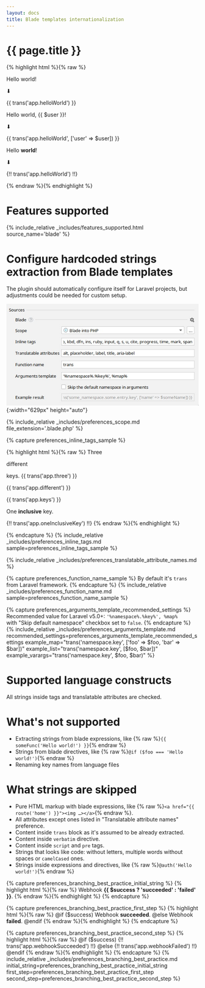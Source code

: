 ```yaml
---
layout: docs
title: Blade templates internationalization
---
```


<h1>{{ page.title }}</h1>

{% highlight html %}{% raw %}
<p>Hello world!</p>
⬇
<p>{{ trans('app.helloWorld') }}</p>
<!-- resources/lang/en/messages.php: 'helloWorld' => 'Hello world!' -->

<p>Hello world, {{ $user }}!</p>
⬇
<p>{{ trans('app.helloWorld', ['user' => $user]) }}</p>
<!-- resources/lang/en/messages.php: 'helloWorld' => 'Hello world, :user!' -->

<p>Hello <b>world</b>!</p>
⬇
<p>{!! trans('app.helloWorld') !!}</p>
<!-- resources/lang/en/messages.php: 'helloWorld' => 'Hello <b>world</b>!' -->
{% endraw %}{% endhighlight %}


# Features supported

{% 
  include_relative _includes/features_supported.html
  source_name='blade'
%}


# Configure hardcoded strings extraction from Blade templates

The plugin should automatically configure itself for Laravel projects, but adjustments could be needed for custom setup.

![Blade Source Code Preferences screenshot](assets/blade-preferences.png){:width="629px" height="auto"}

{% 
  include_relative _includes/preferences_scope.md
  file_extension='.blade.php'
%}


{% capture preferences_inline_tags_sample %}

{% highlight html %}{% raw %}
Three
<p>different</p>
keys.
<!-- ⬇ will be extracted into -->
{{ trans('app.three') }}
<p>{{ trans('app.different') }}</p>
{{ trans('app.keys') }}

One <b>inclusive</b> key.
<!-- ⬇ will be extracted into -->
{!! trans('app.oneInclusiveKey') !!}
{% endraw %}{% endhighlight %}

{% endcapture %}
{%
  include_relative _includes/preferences_inline_tags.md
  sample=preferences_inline_tags_sample
%}


{% include_relative _includes/preferences_translatable_attribute_names.md %}


{% capture preferences_function_name_sample %}
By default it's `trans` from Laravel framework.
{% endcapture %}
{% 
  include_relative _includes/preferences_function_name.md
  sample=preferences_function_name_sample
%}


{% capture preferences_arguments_template_recommended_settings %}
Recommended value for Laravel v5.0+: `'%namespace%.%key%', %map%`<br>
with "Skip default namespace" checkbox set to `false`.
{% endcapture %}
{%
  include_relative _includes/preferences_arguments_template.md
  recommended_settings=preferences_arguments_template_recommended_settings
  example_map="trans('namespace.key', ['foo' => $foo, 'bar' => $bar])"
  example_list="trans('namespace.key', [$foo, $bar])"
  example_varargs="trans('namespace.key', $foo, $bar)"
%}


# Supported language constructs

All strings inside tags and translatable attributes are checked.


# What's not supported

* Extracting strings from blade expressions, like {% raw %}`{{ someFunc('Hello world!') }}`{% endraw %}
* Strings from blade directives, like {% raw %}`@if ($foo === 'Hello world!')`{% endraw %}
* Renaming key names from language files


# What strings are skipped

* Pure HTML markup with blade expressions, like {% raw %}`<a href="{{ route('home') }}"><img …></a>`{% endraw %}.
* All attributes except ones listed in "Translatable attribute names" preference.
* Content inside `trans` block as it's assumed to be already extracted.
* Content inside `verbatim` directive.
* Content inside `script` and `pre` tags.
* Strings that looks like code: without letters, multiple words without spaces or `camelCased` ones.
* Strings inside expressions and directives, like {% raw %}`@auth('Hello world!')`{% endraw %}

{% capture preferences_branching_best_practice_initial_string %}
{% highlight html %}{% raw %}
Webhook <strong>{{ $success ? 'succeeded' : 'failed' }}</strong>.
{% endraw %}{% endhighlight %}
{% endcapture %}

{% capture preferences_branching_best_practice_first_step %}
{% highlight html %}{% raw %}
@if ($success)
    Webhook <strong>succeeded</strong>.
@else
    Webhook <strong>failed</strong>.
@endif
{% endraw %}{% endhighlight %}
{% endcapture %}

{% capture preferences_branching_best_practice_second_step %}
{% highlight html %}{% raw %}
@if ($success)
    {!! trans('app.webhookSucceeded') !!}
@else
    {!! trans('app.webhookFailed') !!}
@endif
{% endraw %}{% endhighlight %}
{% endcapture %}
{% 
  include_relative _includes/preferences_branching_best_practice.md
  initial_string=preferences_branching_best_practice_initial_string
  first_step=preferences_branching_best_practice_first_step
  second_step=preferences_branching_best_practice_second_step
%}